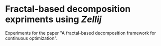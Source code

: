 # Fractal-based decomposition expriments using *Zellij*
Experiments for the paper "A fractal-based decomposition framework for continuous optimization".
